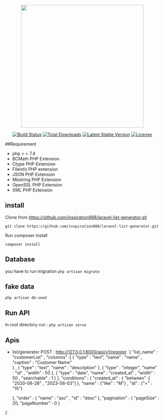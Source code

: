 <p align="center"><a href="https://laravel.com" target="_blank"><img src="https://raw.githubusercontent.com/laravel/art/master/logo-lockup/5%20SVG/2%20CMYK/1%20Full%20Color/laravel-logolockup-cmyk-red.svg" width="400"></a></p>

<p align="center">
<a href="https://travis-ci.org/laravel/framework"><img src="https://travis-ci.org/laravel/framework.svg" alt="Build Status"></a>
<a href="https://packagist.org/packages/laravel/framework"><img src="https://img.shields.io/packagist/dt/laravel/framework" alt="Total Downloads"></a>
<a href="https://packagist.org/packages/laravel/framework"><img src="https://img.shields.io/packagist/v/laravel/framework" alt="Latest Stable Version"></a>
<a href="https://packagist.org/packages/laravel/framework"><img src="https://img.shields.io/packagist/l/laravel/framework" alt="License"></a>
</p>

##Requirement


- php > = 7.4
- BCMath PHP Extension
- Ctype PHP Extension
- Fileinfo PHP extension
- JSON PHP Extension
- Mbstring PHP Extension
- OpenSSL PHP Extension
- XML PHP Extension

## install

Clone from https://github.com/inspiration988/laravel-list-generator.git

`git clone https://github.com/inspiration988/laravel-list-generator.git`

Run composer install

`composer install`

## Database
you have to run migration
`php artisan migrate`

## fake data
`php artisan db:seed`

## Run API
In root directory run :
`php artisan serve`



## Apis

- list/generator POST : http://127.0.0.1:8000/api/v1/register
`{
    "list_name" : "customerList" ,
    "columns" :[ 
        {
        "type" : "text",
        "name" : "name" ,
        "caption" : "Customer Name"       
        } , 
        {
         "type" : "text",
         "name" : "description" 
        },
         {
         "type" : "integer",
         "name" : "id" ,
         "width" : 50
        },
         {
         "type" : "date",
         "name" : "created_at" ,
         "width" : 50 ,
	 "searchable" : 1
        }
    ],
    "conditions" : {
	"created_at" :
		{
            "between" :[ "2020-06-28" , "2023-06-03"]
        },
        "name" : 
            {"like" : "M"}
        ,
 	"id" : 
            {"=" : "15"}

    },
    "order" : {
		"name" : "asc" ,
		"id" : "desc"
	},
        "pagination" : {
                "pageSize" : 20,
                "pageNumber" : 0
        }

    
}`

